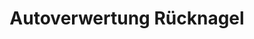 ---
title: "Autoverwertung Rücknagel"
url: /an-der-schmuecke/autoverwertung-ruecknagel/
shop: Autowerkstatt
---